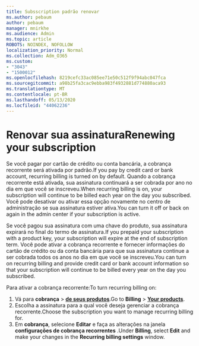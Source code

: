 ```yaml
---
title: Subsscription padrão renovar
ms.author: pebaum
author: pebaum
manager: mnirkhe
ms.audience: Admin
ms.topic: article
ROBOTS: NOINDEX, NOFOLLOW
localization_priority: Normal
ms.collection: Adm_O365
ms.custom:
- "3043"
- "1500012"
ms.openlocfilehash: 8219cefc33ac085ee71e50c512f9f94abc047fca
ms.sourcegitcommit: a98b25fa3cac9ebba983f4932881d774880aca93
ms.translationtype: MT
ms.contentlocale: pt-BR
ms.lasthandoff: 05/13/2020
ms.locfileid: "44062236"
---
```

# <a name="renewing-your-subscription"></a><span data-ttu-id="3841e-102">Renovar sua assinatura</span><span class="sxs-lookup"><span data-stu-id="3841e-102">Renewing your subscription</span></span>

<span data-ttu-id="3841e-103">Se você pagar por cartão de crédito ou conta bancária, a cobrança recorrente será ativada por padrão.</span><span class="sxs-lookup"><span data-stu-id="3841e-103">If you pay by credit card or bank account, recurring billing is turned on by default.</span></span> <span data-ttu-id="3841e-104">Quando a cobrança recorrente está ativada, sua assinatura continuará a ser cobrada por ano no dia em que você se inscreveu.</span><span class="sxs-lookup"><span data-stu-id="3841e-104">When recurring billing is on, your subscription will continue to be billed each year on the day you subscribed.</span></span> <span data-ttu-id="3841e-105">Você pode desativar ou ativar essa opção novamente no centro de administração se sua assinatura estiver ativa.</span><span class="sxs-lookup"><span data-stu-id="3841e-105">You can turn it off or back on again in the admin center if your subscription is active.</span></span>

<span data-ttu-id="3841e-106">Se você pagou sua assinatura com uma chave do produto, sua assinatura expirará no final do termo de assinatura.</span><span class="sxs-lookup"><span data-stu-id="3841e-106">If you prepaid your subscription with a product key, your subscription will expire at the end of subscription term.</span></span> <span data-ttu-id="3841e-107">Você pode ativar a cobrança recorrente e fornecer informações do cartão de crédito ou da conta bancária para que sua assinatura continue a ser cobrada todos os anos no dia em que você se inscreveu.</span><span class="sxs-lookup"><span data-stu-id="3841e-107">You can turn on recurring billing and provide credit card or bank account information so that your subscription will continue to be billed every year on the day you subscribed.</span></span>

<span data-ttu-id="3841e-108">Para ativar a cobrança recorrente:</span><span class="sxs-lookup"><span data-stu-id="3841e-108">To turn recurring billing on:</span></span> 

1. <span data-ttu-id="3841e-109">Vá para **cobrança**  >  **[de seus produtos](https://go.microsoft.com/fwlink/p/?linkid=842054)**.</span><span class="sxs-lookup"><span data-stu-id="3841e-109">Go to **Billing** > **[Your products](https://go.microsoft.com/fwlink/p/?linkid=842054)**.</span></span>
2. <span data-ttu-id="3841e-110">Escolha a assinatura para a qual você deseja gerenciar a cobrança recorrente.</span><span class="sxs-lookup"><span data-stu-id="3841e-110">Choose the subscription you want to manage recurring billing for.</span></span>
3. <span data-ttu-id="3841e-111">Em **cobrança**, selecione **Editar** e faça as alterações na janela **configurações de cobrança recorrentes** .</span><span class="sxs-lookup"><span data-stu-id="3841e-111">Under **Billing**, select **Edit** and make your changes in the **Recurring billing settings** window.</span></span> 